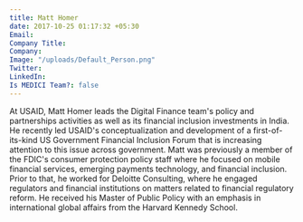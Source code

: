 ```yaml
---
title: Matt Homer
date: 2017-10-25 01:17:32 +05:30
Email: 
Company Title: 
Company: 
Image: "/uploads/Default_Person.png"
Twitter: 
LinkedIn: 
Is MEDICI Team?: false
---
```


At USAID, Matt Homer leads the Digital Finance team's policy and partnerships activities as well as its financial inclusion investments in India. He recently led USAID's conceptualization and development of a first-of-its-kind US Government Financial Inclusion Forum that is increasing attention to this issue across government. Matt was previously a member of the FDIC's consumer protection policy staff where he focused on mobile financial services, emerging payments technology, and financial inclusion. Prior to that, he worked for Deloitte Consulting, where he engaged regulators and financial institutions on matters related to financial regulatory reform. He received his Master of Public Policy with an emphasis in international global affairs from the Harvard Kennedy School.